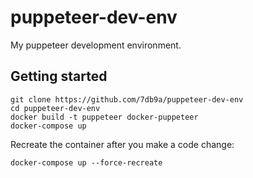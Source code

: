 # puppeteer-dev-env

My puppeteer development environment.


## Getting started

```
git clone https://github.com/7db9a/puppeteer-dev-env
cd puppeteer-dev-env
docker build -t puppeteer docker-puppeteer
docker-compose up
```

Recreate the container after you make a code change:

```
docker-compose up --force-recreate
```
